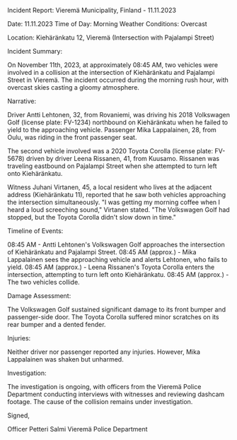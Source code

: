 Incident Report: Vieremä Municipality, Finland - 11.11.2023

Date: 11.11.2023
Time of Day: Morning
Weather Conditions: Overcast

Location: Kiehäränkatu 12, Vieremä (Intersection with Pajalampi Street)

Incident Summary:

On November 11th, 2023, at approximately 08:45 AM, two vehicles were involved in a collision at the intersection of Kiehäränkatu and Pajalampi Street in Vieremä. The incident occurred during the morning rush hour, with overcast skies casting a gloomy atmosphere.

Narrative:

Driver Antti Lehtonen, 32, from Rovaniemi, was driving his 2018 Volkswagen Golf (license plate: FV-1234) northbound on Kiehäränkatu when he failed to yield to the approaching vehicle. Passenger Mika Lappalainen, 28, from Oulu, was riding in the front passenger seat.

The second vehicle involved was a 2020 Toyota Corolla (license plate: FV-5678) driven by driver Leena Rissanen, 41, from Kuusamo. Rissanen was traveling eastbound on Pajalampi Street when she attempted to turn left onto Kiehäränkatu.

Witness Juhani Virtanen, 45, a local resident who lives at the adjacent address (Kiehäränkatu 11), reported that he saw both vehicles approaching the intersection simultaneously. "I was getting my morning coffee when I heard a loud screeching sound," Virtanen stated. "The Volkswagen Golf had stopped, but the Toyota Corolla didn't slow down in time."

Timeline of Events:

08:45 AM - Antti Lehtonen's Volkswagen Golf approaches the intersection of Kiehäränkatu and Pajalampi Street.
08:45 AM (approx.) - Mika Lappalainen sees the approaching vehicle and alerts Lehtonen, who fails to yield.
08:45 AM (approx.) - Leena Rissanen's Toyota Corolla enters the intersection, attempting to turn left onto Kiehäränkatu.
08:45 AM (approx.) - The two vehicles collide.

Damage Assessment:

The Volkswagen Golf sustained significant damage to its front bumper and passenger-side door. The Toyota Corolla suffered minor scratches on its rear bumper and a dented fender.

Injuries:

Neither driver nor passenger reported any injuries. However, Mika Lappalainen was shaken but unharmed.

Investigation:

The investigation is ongoing, with officers from the Vieremä Police Department conducting interviews with witnesses and reviewing dashcam footage. The cause of the collision remains under investigation.

Signed,

Officer Petteri Salmi
Vieremä Police Department